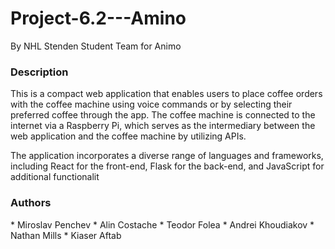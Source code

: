 # Project-6.2---Amino

By NHL Stenden Student Team for Animo

<h3> Description </h3>
This is a compact web application that enables users to place coffee orders with the coffee machine using voice commands or by selecting their preferred coffee through the app. The coffee machine is connected to the internet via a Raspberry Pi, which serves as the intermediary between the web application and the coffee machine by utilizing APIs.

The application incorporates a diverse range of languages and frameworks, including React for the front-end, Flask for the back-end, and JavaScript for additional functionalit





















<h3> Authors </h3>
* Miroslav Penchev
* Alin Costache
* Teodor Folea
* Andrei Khoudiakov
* Nathan Mills
* Kiaser Aftab
